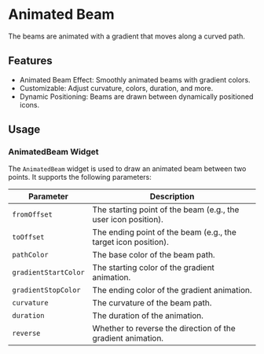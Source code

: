 # Animated Beam

The beams are animated with a gradient that moves along a curved path.

## Features

- Animated Beam Effect: Smoothly animated beams with gradient colors.
- Customizable: Adjust curvature, colors, duration, and more.
- Dynamic Positioning: Beams are drawn between dynamically positioned icons.

## Usage

### AnimatedBeam Widget

The `AnimatedBeam` widget is used to draw an animated beam between two points. It supports the following parameters:

| Parameter            | Description                                                    |
| -------------------- | -------------------------------------------------------------- |
| `fromOffset`         | The starting point of the beam (e.g., the user icon position). |
| `toOffset`           | The ending point of the beam (e.g., the target icon position). |
| `pathColor`          | The base color of the beam path.                               |
| `gradientStartColor` | The starting color of the gradient animation.                  |
| `gradientStopColor`  | The ending color of the gradient animation.                    |
| `curvature`          | The curvature of the beam path.                                |
| `duration`           | The duration of the animation.                                 |
| `reverse`            | Whether to reverse the direction of the gradient animation.    |
